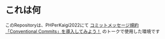 # これは何
このRepositoryは、PHPerKaigi2022にて [コミットメッセージ規約「Conventional Commits」を導入してみよう！](https://fortee.jp/phperkaigi-2022/proposal/8acc191a-7625-4dad-afc3-3f52025e6e6b) のトークで使用した環境です